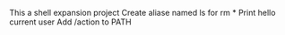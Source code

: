 This a shell expansion project
 Create aliase named ls for rm *
Print hello current user
Add /action to PATH

